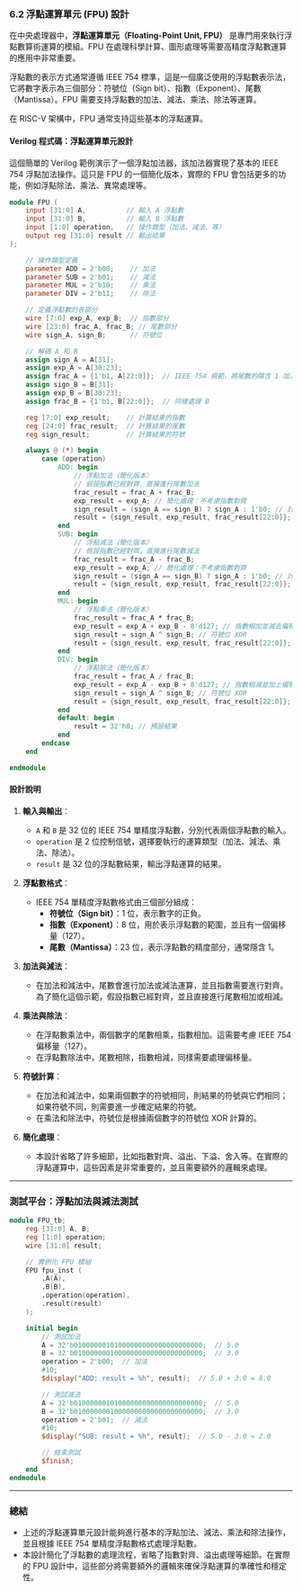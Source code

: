 ### **6.2 浮點運算單元 (FPU) 設計**

在中央處理器中，**浮點運算單元（Floating-Point Unit, FPU）** 是專門用來執行浮點數算術運算的模組。FPU 在處理科學計算、圖形處理等需要高精度浮點數運算的應用中非常重要。

浮點數的表示方式通常遵循 IEEE 754 標準，這是一個廣泛使用的浮點數表示法，它將數字表示為三個部分：符號位（Sign bit）、指數（Exponent）、尾數（Mantissa）。FPU 需要支持浮點數的加法、減法、乘法、除法等運算。

在 RISC-V 架構中，FPU 通常支持這些基本的浮點運算。

#### **Verilog 程式碼：浮點運算單元設計**

這個簡單的 Verilog 範例演示了一個浮點加法器，該加法器實現了基本的 IEEE 754 浮點加法操作。這只是 FPU 的一個簡化版本，實際的 FPU 會包括更多的功能，例如浮點除法、乘法、異常處理等。

```verilog
module FPU (
    input [31:0] A,          // 輸入 A 浮點數
    input [31:0] B,          // 輸入 B 浮點數
    input [1:0] operation,   // 操作類型（加法、減法、等）
    output reg [31:0] result // 輸出結果
);

    // 操作類型定義
    parameter ADD = 2'b00;    // 加法
    parameter SUB = 2'b01;    // 減法
    parameter MUL = 2'b10;    // 乘法
    parameter DIV = 2'b11;    // 除法

    // 定義浮點數的各部分
    wire [7:0] exp_A, exp_B;  // 指數部分
    wire [23:0] frac_A, frac_B; // 尾數部分
    wire sign_A, sign_B;      // 符號位

    // 解碼 A 和 B
    assign sign_A = A[31];
    assign exp_A = A[30:23];
    assign frac_A = {1'b1, A[22:0]};  // IEEE 754 規範，將尾數的隱含 1 加入
    assign sign_B = B[31];
    assign exp_B = B[30:23];
    assign frac_B = {1'b1, B[22:0]};  // 同樣處理 B

    reg [7:0] exp_result;    // 計算結果的指數
    reg [24:0] frac_result;  // 計算結果的尾數
    reg sign_result;         // 計算結果的符號

    always @ (*) begin
        case (operation)
            ADD: begin
                // 浮點加法（簡化版本）
                // 假設指數已經對齊，直接進行尾數加法
                frac_result = frac_A + frac_B;
                exp_result = exp_A; // 簡化處理：不考慮指數對齊
                sign_result = (sign_A == sign_B) ? sign_A : 1'b0; // 計算符號
                result = {sign_result, exp_result, frac_result[22:0]}; // 組合結果
            end
            SUB: begin
                // 浮點減法（簡化版本）
                // 假設指數已經對齊，直接進行尾數減法
                frac_result = frac_A - frac_B;
                exp_result = exp_A; // 簡化處理：不考慮指數對齊
                sign_result = (sign_A == sign_B) ? sign_A : 1'b0; // 計算符號
                result = {sign_result, exp_result, frac_result[22:0]}; // 組合結果
            end
            MUL: begin
                // 浮點乘法（簡化版本）
                frac_result = frac_A * frac_B;
                exp_result = exp_A + exp_B - 8'd127; // 指數相加並減去偏移量
                sign_result = sign_A ^ sign_B; // 符號位 XOR
                result = {sign_result, exp_result, frac_result[22:0]}; // 組合結果
            end
            DIV: begin
                // 浮點除法（簡化版本）
                frac_result = frac_A / frac_B;
                exp_result = exp_A - exp_B + 8'd127; // 指數相減並加上偏移量
                sign_result = sign_A ^ sign_B; // 符號位 XOR
                result = {sign_result, exp_result, frac_result[22:0]}; // 組合結果
            end
            default: begin
                result = 32'h0; // 預設結果
            end
        endcase
    end

endmodule
```

#### **設計說明**

1. **輸入與輸出**：
   - `A` 和 `B` 是 32 位的 IEEE 754 單精度浮點數，分別代表兩個浮點數的輸入。
   - `operation` 是 2 位控制信號，選擇要執行的運算類型（加法、減法、乘法、除法）。
   - `result` 是 32 位的浮點數結果，輸出浮點運算的結果。

2. **浮點數格式**：
   - IEEE 754 單精度浮點數格式由三個部分組成：
     - **符號位（Sign bit）**：1 位，表示數字的正負。
     - **指數（Exponent）**：8 位，用於表示浮點數的範圍，並且有一個偏移量（127）。
     - **尾數（Mantissa）**：23 位，表示浮點數的精度部分，通常隱含 1。

3. **加法與減法**：
   - 在加法和減法中，尾數會進行加法或減法運算，並且指數需要進行對齊。為了簡化這個示範，假設指數已經對齊，並且直接進行尾數相加或相減。

4. **乘法與除法**：
   - 在浮點數乘法中，兩個數字的尾數相乘，指數相加。這需要考慮 IEEE 754 偏移量（127）。
   - 在浮點數除法中，尾數相除，指數相減，同樣需要處理偏移量。

5. **符號計算**：
   - 在加法和減法中，如果兩個數字的符號相同，則結果的符號與它們相同；如果符號不同，則需要進一步確定結果的符號。
   - 在乘法和除法中，符號位是根據兩個數字的符號位 XOR 計算的。

6. **簡化處理**：
   - 本設計省略了許多細節，比如指數對齊、溢出、下溢、舍入等。在實際的浮點運算中，這些因素是非常重要的，並且需要額外的邏輯來處理。

---

### **測試平台：浮點加法與減法測試**

```verilog
module FPU_tb;
    reg [31:0] A, B;
    reg [1:0] operation;
    wire [31:0] result;

    // 實例化 FPU 模組
    FPU fpu_inst (
        .A(A),
        .B(B),
        .operation(operation),
        .result(result)
    );

    initial begin
        // 測試加法
        A = 32'b01000000101000000000000000000000;  // 5.0
        B = 32'b01000000010000000000000000000000;  // 3.0
        operation = 2'b00;  // 加法
        #10;
        $display("ADD: result = %h", result);  // 5.0 + 3.0 = 8.0

        // 測試減法
        A = 32'b01000000101000000000000000000000;  // 5.0
        B = 32'b01000000010000000000000000000000;  // 3.0
        operation = 2'b01;  // 減法
        #10;
        $display("SUB: result = %h", result);  // 5.0 - 3.0 = 2.0

        // 結束測試
        $finish;
    end
endmodule
```

---

### **總結**

- 上述的浮點運算單元設計能夠進行基本的浮點加法、減法、乘法和除法操作，並且根據 IEEE 754 單精度浮點數格式處理浮點數。
- 本設計簡化了浮點數的處理流程，省略了指數對齊、溢出處理等細節。在實際的 FPU 設計中，這些部分將需要額外的邏輯來確保浮點運算的準確性和穩定性。